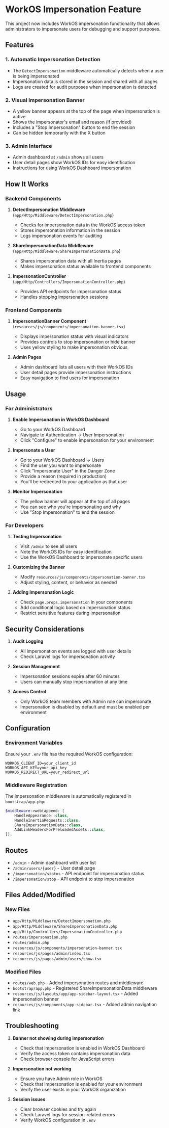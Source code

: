 # WorkOS Impersonation Feature

This project now includes WorkOS impersonation functionality that allows administrators to impersonate users for debugging and support purposes.

## Features

### 1. Automatic Impersonation Detection
- The `DetectImpersonation` middleware automatically detects when a user is being impersonated
- Impersonation data is stored in the session and shared with all pages
- Logs are created for audit purposes when impersonation is detected

### 2. Visual Impersonation Banner
- A yellow banner appears at the top of the page when impersonation is active
- Shows the impersonator's email and reason (if provided)
- Includes a "Stop Impersonation" button to end the session
- Can be hidden temporarily with the X button

### 3. Admin Interface
- Admin dashboard at `/admin` shows all users
- User detail pages show WorkOS IDs for easy identification
- Instructions for using WorkOS Dashboard impersonation

## How It Works

### Backend Components

1. **DetectImpersonation Middleware** (`app/Http/Middleware/DetectImpersonation.php`)
   - Checks for impersonation data in the WorkOS access token
   - Stores impersonation information in the session
   - Logs impersonation events for auditing

2. **ShareImpersonationData Middleware** (`app/Http/Middleware/ShareImpersonationData.php`)
   - Shares impersonation data with all Inertia pages
   - Makes impersonation status available to frontend components

3. **ImpersonationController** (`app/Http/Controllers/ImpersonationController.php`)
   - Provides API endpoints for impersonation status
   - Handles stopping impersonation sessions

### Frontend Components

1. **ImpersonationBanner Component** (`resources/js/components/impersonation-banner.tsx`)
   - Displays impersonation status with visual indicators
   - Provides controls to stop impersonation or hide banner
   - Uses yellow styling to make impersonation obvious

2. **Admin Pages**
   - Admin dashboard lists all users with their WorkOS IDs
   - User detail pages provide impersonation instructions
   - Easy navigation to find users for impersonation

## Usage

### For Administrators

1. **Enable Impersonation in WorkOS Dashboard**
   - Go to your WorkOS Dashboard
   - Navigate to Authentication → User Impersonation
   - Click "Configure" to enable impersonation for your environment

2. **Impersonate a User**
   - Go to your WorkOS Dashboard → Users
   - Find the user you want to impersonate
   - Click "Impersonate User" in the Danger Zone
   - Provide a reason (required in production)
   - You'll be redirected to your application as that user

3. **Monitor Impersonation**
   - The yellow banner will appear at the top of all pages
   - You can see who you're impersonating and why
   - Use "Stop Impersonation" to end the session

### For Developers

1. **Testing Impersonation**
   - Visit `/admin` to see all users
   - Note the WorkOS IDs for easy identification
   - Use the WorkOS Dashboard to impersonate specific users

2. **Customizing the Banner**
   - Modify `resources/js/components/impersonation-banner.tsx`
   - Adjust styling, content, or behavior as needed

3. **Adding Impersonation Logic**
   - Check `page.props.impersonation` in your components
   - Add conditional logic based on impersonation status
   - Restrict sensitive features during impersonation

## Security Considerations

1. **Audit Logging**
   - All impersonation events are logged with user details
   - Check Laravel logs for impersonation activity

2. **Session Management**
   - Impersonation sessions expire after 60 minutes
   - Users can manually stop impersonation at any time

3. **Access Control**
   - Only WorkOS team members with Admin role can impersonate
   - Impersonation is disabled by default and must be enabled per environment

## Configuration

### Environment Variables
Ensure your `.env` file has the required WorkOS configuration:
```
WORKOS_CLIENT_ID=your_client_id
WORKOS_API_KEY=your_api_key
WORKOS_REDIRECT_URL=your_redirect_url
```

### Middleware Registration
The impersonation middleware is automatically registered in `bootstrap/app.php`:
```php
$middleware->web(append: [
    HandleAppearance::class,
    HandleInertiaRequests::class,
    ShareImpersonationData::class,
    AddLinkHeadersForPreloadedAssets::class,
]);
```

## Routes

- `/admin` - Admin dashboard with user list
- `/admin/users/{user}` - User detail page
- `/impersonation/status` - API endpoint for impersonation status
- `/impersonation/stop` - API endpoint to stop impersonation

## Files Added/Modified

### New Files
- `app/Http/Middleware/DetectImpersonation.php`
- `app/Http/Middleware/ShareImpersonationData.php`
- `app/Http/Controllers/ImpersonationController.php`
- `routes/impersonation.php`
- `routes/admin.php`
- `resources/js/components/impersonation-banner.tsx`
- `resources/js/pages/admin/index.tsx`
- `resources/js/pages/admin/users/show.tsx`

### Modified Files
- `routes/web.php` - Added impersonation routes and middleware
- `bootstrap/app.php` - Registered ShareImpersonationData middleware
- `resources/js/layouts/app/app-sidebar-layout.tsx` - Added impersonation banner
- `resources/js/components/app-sidebar.tsx` - Added admin navigation link

## Troubleshooting

1. **Banner not showing during impersonation**
   - Check that impersonation is enabled in WorkOS Dashboard
   - Verify the access token contains impersonation data
   - Check browser console for JavaScript errors

2. **Impersonation not working**
   - Ensure you have Admin role in WorkOS
   - Check that impersonation is enabled for your environment
   - Verify the user exists in your WorkOS organization

3. **Session issues**
   - Clear browser cookies and try again
   - Check Laravel logs for session-related errors
   - Verify WorkOS configuration in `.env` 